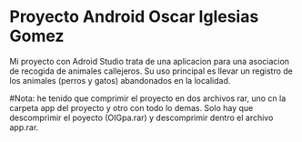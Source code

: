 # Proyecto Android Oscar Iglesias Gomez
Mi proyecto con Adroid Studio trata de una aplicacion para una asociacion de recogida de animales callejeros.
Su uso principal es llevar un registro de los animales (perros y gatos) abandonados en la localidad.



#Nota:
he tenido que comprimir el proyecto en dos archivos rar, uno cn la carpeta app del proyecto y otro con todo lo demas. Solo hay que descomprimir el poyecto (OIGpa.rar) y descomprimir dentro el archivo app.rar.
